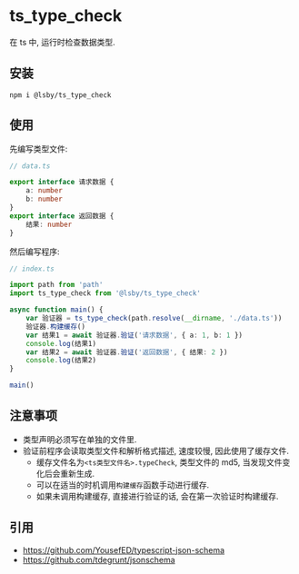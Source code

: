 # ts_type_check

在 ts 中, 运行时检查数据类型.

## 安装

```shell
npm i @lsby/ts_type_check
```

## 使用

先编写类型文件:

```typescript
// data.ts

export interface 请求数据 {
    a: number
    b: number
}
export interface 返回数据 {
    结果: number
}
```

然后编写程序:

```typescript
// index.ts

import path from 'path'
import ts_type_check from '@lsby/ts_type_check'

async function main() {
    var 验证器 = ts_type_check(path.resolve(__dirname, './data.ts'))
    验证器.构建缓存()
    var 结果1 = await 验证器.验证('请求数据', { a: 1, b: 1 })
    console.log(结果1)
    var 结果2 = await 验证器.验证('返回数据', { 结果: 2 })
    console.log(结果2)
}

main()
```

## 注意事项

-   类型声明必须写在单独的文件里.
-   验证前程序会读取类型文件和解析格式描述, 速度较慢, 因此使用了缓存文件.
    -   缓存文件名为`<ts类型文件名>.typeCheck`, 类型文件的 md5, 当发现文件变化后会重新生成.
    -   可以在适当的时机调用`构建缓存`函数手动进行缓存.
    -   如果未调用构建缓存, 直接进行验证的话, 会在第一次验证时构建缓存.

## 引用

-   https://github.com/YousefED/typescript-json-schema
-   https://github.com/tdegrunt/jsonschema
